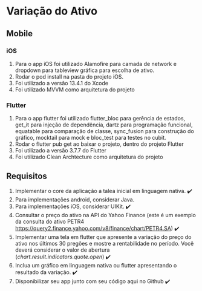 # Variação do Ativo

## Mobile
### iOS
1. Para o app iOS foi utilizado Alamofire para camada de network e dropdown para tableview gráfica para escolha de ativo.
2. Rodar o pod install na pasta do projeto iOS.
3. Foi utilizado a versão 13.4.1 do Xcode
4. Foi utilizado MVVM como arquitetura do projeto

### Flutter
1. Para o app flutter foi utilizado flutter_bloc para gerência de estados, get_it para injeção de dependência, dartz para programação funcional, equatable para comparação de classe, sync_fusion para construção do gráfico, mocktail para mock e bloc_test para testes no cubit.
2. Rodar o flutter pub get ao baixar o projeto, dentro do projeto Flutter
3. Foi utilizado a versão 3.7.7 do Flutter
4. Foi utilizado Clean Archtecture como arquitetura do projeto

## Requisitos
1. Implementar o core da aplicação a talea inicial em linguagem nativa. :heavy_check_mark:
2. Para implementações android, considerar Java.
3. Para implementações iOS, considerar UIKit. :heavy_check_mark:
4. Consultar o preço do ativo na API do Yahoo Finance (este é um exemplo da consulta do ativo PETR4 https://query2.finance.yahoo.com/v8/finance/chart/PETR4.SA) :heavy_check_mark:
5. Implementar uma tela em flutter que apresente a variação do preço do ativo nos últimos 30 pregões e mostre a rentabilidade  no período. Você deverá considerar o valor de abertura (*chart.result.indicators.quote.open*) :heavy_check_mark:
6. Inclua um gráfico em linguagem nativa ou flutter apresentando o resultado da variação. :heavy_check_mark:
7. Disponibilizar seu app junto com seu código aqui no Github :heavy_check_mark:
